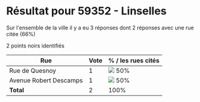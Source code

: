 # Résultat pour 59352 - Linselles

Sur l'ensemble de la ville il y a eu 3 réponses dont 2 réponses avec une rue citée (66%)

2 points noirs identifiés

| Rue | Vote | % / les rues cités|
|-----|------|-------------------|
| Rue de Quesnoy | 1 | <img src="../../img/bar_50.gif" />&nbsp;50%|
| Avenue Robert Descamps | 1 | <img src="../../img/bar_50.gif" />&nbsp;50%|
| **Total** | 2 | 100%|
